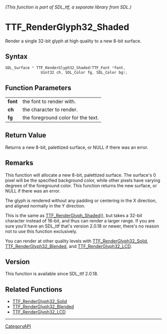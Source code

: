 ###### (This function is part of SDL_ttf, a separate library from SDL.)
# TTF_RenderGlyph32_Shaded

Render a single 32-bit glyph at high quality to a new 8-bit surface.

## Syntax

```c
SDL_Surface * TTF_RenderGlyph32_Shaded(TTF_Font *font,
                Uint32 ch, SDL_Color fg, SDL_Color bg);

```

## Function Parameters

|              |                                    |
| ------------ | ---------------------------------- |
| **font**     | the font to render with.           |
| **ch**       | the character to render.           |
| **fg**       | the foreground color for the text. |

## Return Value

Returns a new 8-bit, palettized surface, or NULL if there was an error.

## Remarks

This function will allocate a new 8-bit, palettized surface. The surface's
0 pixel will be the specified background color, while other pixels have
varying degrees of the foreground color. This function returns the new
surface, or NULL if there was an error.

The glyph is rendered without any padding or centering in the X direction,
and aligned normally in the Y direction.

This is the same as [TTF_RenderGlyph_Shaded](TTF_RenderGlyph_Shaded)(), but
takes a 32-bit character instead of 16-bit, and thus can render a larger
range. If you are sure you'll have an SDL_ttf that's version 2.0.18 or
newer, there's no reason not to use this function exclusively.

You can render at other quality levels with
[TTF_RenderGlyph32_Solid](TTF_RenderGlyph32_Solid),
[TTF_RenderGlyph32_Blended](TTF_RenderGlyph32_Blended), and
[TTF_RenderGlyph32_LCD](TTF_RenderGlyph32_LCD).

## Version

This function is available since SDL_ttf 2.0.18.

## Related Functions

* [TTF_RenderGlyph32_Solid](TTF_RenderGlyph32_Solid)
* [TTF_RenderGlyph32_Blended](TTF_RenderGlyph32_Blended)
* [TTF_RenderGlyph32_LCD](TTF_RenderGlyph32_LCD)

----
[CategoryAPI](CategoryAPI)

